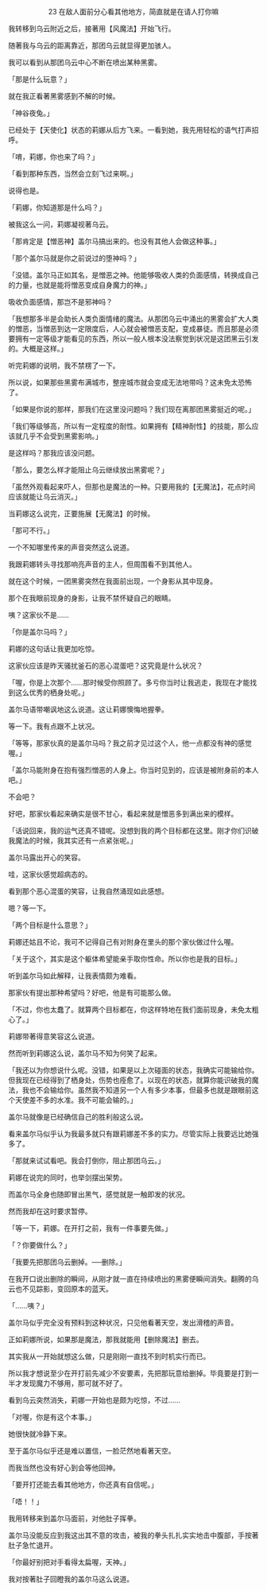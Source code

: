 <p align="center">23 在敌人面前分心看其他地方，简直就是在请人打你嘛</p>

我转移到乌云附近之后，接著用【风魔法】开始飞行。

随著我与乌云的距离靠近，那团乌云就显得更加骇人。

我可以看到从那团乌云中心不断在喷出某种黑雾。

「那是什么玩意？」

就在我正看著黑雾感到不解的时候。

「神谷夜兔。」

已经处于【天使化】状态的莉娜从后方飞来。一看到她，我先用轻松的语气打声招呼。

「唷，莉娜，你也来了吗？」

「看到那种东西，当然会立刻飞过来啊。」

说得也是。

「莉娜，你知道那是什么吗？」

被我这么一问，莉娜凝视著乌云。

「那肯定是【憎恶神】盖尔马搞出来的。也没有其他人会做这种事。」

「那个盖尔马就是你之前说过的堕神吗？」

「没错。盖尔马正如其名，是憎恶之神。他能够吸收人类的负面感情，转换成自己的力量，也就是能将憎恶变成自身魔力的神。」

吸收负面感情，那岂不是邪神吗？

「我想那多半是会助长人类负面情绪的魔法。从那团乌云中涌出的黑雾会扩大人类的憎恶，当憎恶到达一定限度后，人心就会被憎恶支配，变成暴徒。而且那是必须要拥有一定等级才能看见的东西，所以一般人根本没法察觉到状况是这团黑云引发的。大概是这样。」

听完莉娜的说明，我不禁楞了一下。

所以说，如果那些黑雾布满城市，整座城市就会变成无法地带吗？这未免太恐怖了。

「如果是你说的那样，那我们在这里没问题吗？我们现在离那团黑雾挺近的呢。」

「我们等级够高，所以有一定程度的耐性。如果拥有【精神耐性】的技能，那么应该就几乎不会受到黑雾影响。」

是这样吗？那我应该没问题。

「那么，要怎么样才能阻止乌云继续放出黑雾呢？」

「虽然外观看起来吓人，但那也是魔法的一种。只要用我的【无魔法】，花点时间应该就能让乌云消灭。」

当莉娜这么说完，正要施展【无魔法】的时候。

「那可不行。」

一个不知哪里传来的声音突然这么说道。

我跟莉娜转头寻找那响亮声音的主人，但周围看不到其他人。

就在这个时候，一团黑雾突然在我面前出现，一个身影从其中现身。

那个在我眼前现身的身影，让我不禁怀疑自己的眼睛。

咦？这家伙不是……

「你是盖尔马吗？」

莉娜的这句话让我更加吃惊。

这家伙应该是昨天骚扰釜石的恶心混蛋吧？这究竟是什么状况？

「喔，你是上次那个……那时候受你照顾了。多亏你当时让我逃走，我现在才能找到这么优秀的栖身处呢。」

盖尔马语带嘲讽地这么说道。这让莉娜懊悔地握拳。

等一下。我有点跟不上状况。

「等等，那家伙真的是盖尔马吗？我之前才见过这个人，他一点都没有神的感觉喔。」

「盖尔马能附身在抱有强烈憎恶的人身上。你当时见到的，应该是被附身前的本人吧。」

不会吧？

好吧，那家伙看起来确实是很不甘心，看起来就是憎恶多到满出来的模样。

「话说回来，我的运气还真不错呢。没想到我的两个目标都在这里。刚才你们识破我魔法的时候，我其实还有一点紧张呢。」

盖尔马露出开心的笑容。

哇，这家伙感觉超病态的。

看到那个恶心混蛋的笑容，让我自然涌现如此感想。

嗯？等一下。

「两个目标是什么意思？」

莉娜还姑且不论，我可不记得自己有对附身在里头的那个家伙做过什么喔。

「关于这个，其实是这个躯体希望能亲手取你性命。所以你也是我的目标。」

听到盖尔马如此解释，让我表情颇为难看。

那家伙有提出那种希望吗？好吧，他是有可能那么做。

「不过，你也太蠢了。就算两个目标都在，你这样特地在我们面前现身，未免太粗心了。」

莉娜带著得意笑容这么说道。

然而听到莉娜这么说，盖尔马不知为何笑了起来。

「我还以为你想说什么呢。没错，如果是以上次碰面的状态，我确实可能输给你。但我现在已经得到了栖身处，伤势也痊愈了。以现在的状态，就算你能识破我的魔法，我也不会输给你。虽然我不知道另一个人有多少本事，但最多也就是跟眼前这个天使差不多的水准。我不可能会输的。」

盖尔马就像是已经确信自己的胜利般这么说。

看来盖尔马似乎认为我最多就只有跟莉娜差不多的实力。尽管实际上我要远比她强多了。

「那就来试试看吧。我会打倒你，阻止那团乌云。」

莉娜在说完的同时，也举剑摆出架势。

而盖尔马全身也随即冒出黑气，感觉就是一触即发的状况。

然而我却在这时要求暂停。

「等一下，莉娜。在开打之前，我有一件事要先做。」

「？你要做什么？」

「我要先把那团乌云删掉。──删除。」

在我开口说出删除的瞬间，从刚才就一直在持续喷出的黑雾便瞬间消失。翻腾的乌云也不见踪影，变回原本的蓝天。

「……咦？」

盖尔马似乎完全没有预料到这种状况，只见他看著天空，发出滑稽的声音。

正如莉娜所说，如果那是魔法，那我就能用【删除魔法】删去。

其实我从一开始就想这么做，只是刚刚一直找不到时机实行而已。

所以我才想说至少在开打前先减少不安要素，先把那玩意给删掉。毕竟要是打到一半才发现魔力不够用，那可就不好了。

看到乌云突然消失，莉娜一开始也是颇为吃惊，不过……

「对喔，你是有这个本事。」

她很快就冷静下来。

至于盖尔马似乎还是难以置信，一脸茫然地看著天空。

而我当然也没有好心到会等他回神。

「要开打还能去看其他地方，你还真有自信呢。」

「唔！！」

我用转移来到盖尔马面前，对他肚子挥拳。

盖尔马没能反应到我这出其不意的攻击，被我的拳头扎扎实实地击中腹部，手按著肚子急忙退开。

「你最好别把对手看得太扁喔，天神。」

我对按著肚子回瞪我的盖尔马这么说道。

